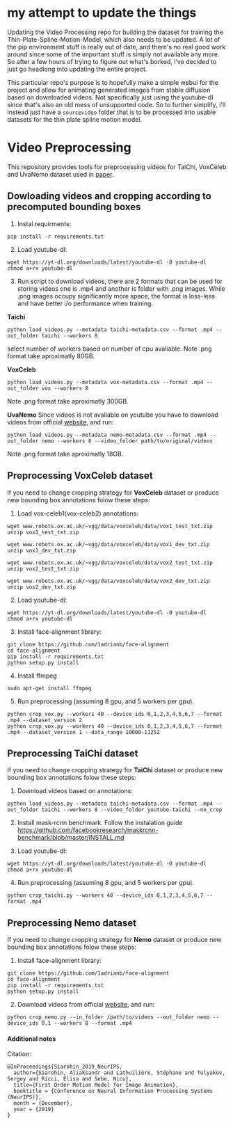 # my attempt to update the things

Updating the Video Processing repo for building the dataset for training the Thin-Plate-Spline-Motion-Model, which also needs to be updated. A lot of the pip environment stuff is really out of date, and there's no real good work around since some of the important stuff is simply not available any more. So after a few hours of trying to figure out what's borked, i've decided to just go headlong into updating the entire project.

This particular repo's purpose is to hopefully make a simple webui for the project and allow for animating generated images from stable diffusion based on downloaded videos. Not specifically just using the youtube-dl since that's also an old mess of unsupported code. So to further simplify, i'll instead just have a `sourcevideo` folder that is to be processed into usable datasets for the thin plate spline motion model.

# Video Preprocessing
This repository provides tools for preprocessing videos for TaiChi, VoxCeleb and UvaNemo dataset used in [paper](https://papers.nips.cc/paper/8935-first-order-motion-model-for-image-animation).

<!---
# Downloading
VoxCeleb with our preprocessing can be download in [.mp4](https://yadi.sk/d/6XkWUoJzjzuwVA) format and in [.png](https://drive.google.com/file/d/1VLhAbzbrexqg-nHq8l1AV8oc-Sq-x0kZ/view?usp=sharing).

TaiChi can be downloade directly in format [.mp4](https://yadi.sk/d/03C366987mkS1w) or [.png](https://drive.google.com/file/d/10b_OiRxMKRgbrOQHQvM-OEISPWfiM7zY/view?usp=sharing).
-->

## Dowloading videos and cropping according to precomputed bounding boxes
1) Instal requirments:
```
pip install -r requirements.txt
```

2) Load youtube-dl:
```
wget https://yt-dl.org/downloads/latest/youtube-dl -O youtube-dl
chmod a+rx youtube-dl
```

3) Run script to download videos, there are 2 formats that can be used for storing videos one is .mp4 and another is folder with .png images. While .png images occupy significantly more space, the format is loss-less and have better i/o performance when training.

**Taichi**
```
python load_videos.py --metadata taichi-metadata.csv --format .mp4 --out_folder taichi --workers 8
```
select number of workers based on number of cpu avaliable. Note .png format take aproximatly 80GB.


**VoxCeleb**
```
python load_videos.py --metadata vox-metadata.csv --format .mp4 --out_folder vox --workers 8
```
Note .png format take aproximatly 300GB.

**UvaNemo**
Since videos is not avaliable on youtube you have to download videos from official [website](https://www.uva-nemo.org/), and run:
```
python load_videos.py --metadata nemo-metadata.csv --format .mp4 --out_folder nemo --workers 8 --video_folder path/to/original/videos
```
Note .png format take aproximatly 18GB.

## Preprocessing VoxCeleb dataset

If you need to change cropping strategy for **VoxCeleb** dataset or produce new bounding box annotations folow these steps:

1) Load vox-celeb1(vox-celeb2) annotations:

```
wget www.robots.ox.ac.uk/~vgg/data/voxceleb/data/vox1_test_txt.zip
unzip vox1_test_txt.zip

wget www.robots.ox.ac.uk/~vgg/data/voxceleb/data/vox1_dev_txt.zip
unzip vox1_dev_txt.zip
```

```
wget www.robots.ox.ac.uk/~vgg/data/voxceleb/data/vox2_test_txt.zip
unzip vox2_test_txt.zip

wget www.robots.ox.ac.uk/~vgg/data/voxceleb/data/vox2_dev_txt.zip
unzip vox2_dev_txt.zip
```

2) Load youtube-dl:
```
wget https://yt-dl.org/downloads/latest/youtube-dl -O youtube-dl
chmod a+rx youtube-dl
```

3) Install face-alignment library:

```
git clone https://github.com/1adrianb/face-alignment
cd face-alignment
pip install -r requirements.txt
python setup.py install
```

4) Install ffmpeg

```
sudo apt-get install ffmpeg
```

5) Run preprocessing (assuming 8 gpu, and 5 workers per gpu).
```
python crop_vox.py --workers 40 --device_ids 0,1,2,3,4,5,6,7 --format .mp4 --dataset_version 2
python crop_vox.py --workers 40 --device_ids 0,1,2,3,4,5,6,7 --format .mp4 --dataset_version 1 --data_range 10000-11252
```


## Preprocessing TaiChi dataset
If you need to change cropping strategy for **TaiChi** dataset or produce new bounding box annotations folow these steps:

1) Download videos based on annotations:

```
python load_videos.py --metadata taichi-metadata.csv --format .mp4 --out_folder taichi --workers 8 --video_folder youtube-taichi --no_crop
```

2) Install mask-rcnn benchmark. Follow the instalation guide https://github.com/facebookresearch/maskrcnn-benchmark/blob/master/INSTALL.md

3) Load youtube-dl:
```
wget https://yt-dl.org/downloads/latest/youtube-dl -O youtube-dl
chmod a+rx youtube-dl
```

4) Run preprocessing (assuming 8 gpu, and 5 workers per gpu).
```
python crop_taichi.py --workers 40 --device_ids 0,1,2,3,4,5,6,7 --format .mp4
```

## Preprocessing Nemo dataset
If you need to change cropping strategy for **Nemo** dataset or produce new bounding box annotations folow these steps:

1) Install face-alignment library:
```
git clone https://github.com/1adrianb/face-alignment
cd face-alignment
pip install -r requirements.txt
python setup.py install
```

2) Download videos from official [website](https://www.uva-nemo.org/), and run:
```
python crop_nemo.py --in_folder /path/to/videos --out_folder nemo --device_ids 0,1 --workers 8 --format .mp4
```

#### Additional notes

Citation:

```
@InProceedings{Siarohin_2019_NeurIPS,
  author={Siarohin, Aliaksandr and Lathuilière, Stéphane and Tulyakov, Sergey and Ricci, Elisa and Sebe, Nicu},
  title={First Order Motion Model for Image Animation},
  booktitle = {Conference on Neural Information Processing Systems (NeurIPS)},
  month = {December},
  year = {2019}
}
```
